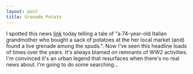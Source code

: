 ```yaml
--- 
layout: post
title: Grenade Potato
---
```

I spotted this news [link](http://news.yahoo.com/s/nm/italy_grandmother_grenade_dc) today telling a tale of "a 74-year-old Italian grandmother who bought a sack of potatoes at the her local market (and) found a live grenade among the spuds.". Now I've seen this headline loads of times over the years. It's always blamed on remnants of WW2 activities. I'm convinced it's an urban legend that resurfaces when there's no real news about. I'm going to do some searching...
